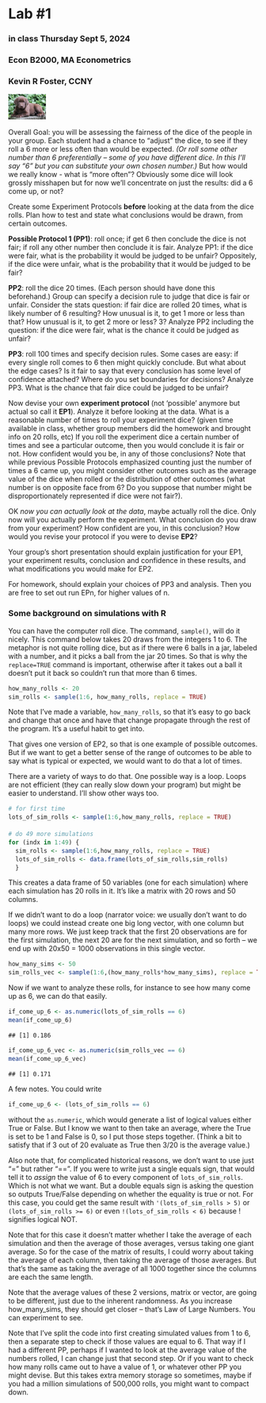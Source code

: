 Lab \#1
================

### in class Thursday Sept 5, 2024

### Econ B2000, MA Econometrics

### Kevin R Foster, CCNY
<img src="lab1.jpg" style="width:15.0%" />

Overall Goal: you will be assessing the fairness of the dice of the
people in your group. Each student had a chance to “adjust” the dice, to
see if they roll a 6 more or less often than would be expected. *(Or
roll some other number than 6 preferentially – some of you have
different dice. In this I’ll say “6” but you can substitute your own
chosen number.)* But how would we really know - what is “more often”?
Obviously some dice will look grossly misshapen but for now we’ll
concentrate on just the results: did a 6 come up, or not?

Create some Experiment Protocols **before** looking at the data from the
dice rolls. Plan how to test and state what conclusions would be drawn,
from certain outcomes.

**Possible Protocol 1 (PP1)**: roll once; if get 6 then conclude the
dice is not fair; if roll any other number then conclude it is fair.
Analyze PP1: if the dice were fair, what is the probability it would be
judged to be unfair? Oppositely, if the dice were unfair, what is the
probability that it would be judged to be fair?

**PP2**: roll the dice 20 times. (Each person should have done this
beforehand.) Group can specify a decision rule to judge that dice is
fair or unfair. Consider the stats question: if fair dice are rolled 20
times, what is likely number of 6 resulting? How unusual is it, to get 1
more or less than that? How unusual is it, to get 2 more or less? 3?
Analyze PP2 including the question: if the dice were fair, what is the
chance it could be judged as unfair?

**PP3**: roll 100 times and specify decision rules. Some cases are easy:
if every single roll comes to 6 then might quickly conclude. But what
about the edge cases? Is it fair to say that every conclusion has some
level of confidence attached? Where do you set boundaries for decisions?
Analyze PP3. What is the chance that fair dice could be judged to be
unfair?

Now devise your own **experiment protocol** (not ‘possible’ anymore but
actual so call it **EP1**). Analyze it before looking at the data. What
is a reasonable number of times to roll your experiment dice? (given
time available in class, whether group members did the homework and
brought info on 20 rolls, etc) If you roll the experiment dice a certain
number of times and see a particular outcome, then you would conclude it
is fair or not. How confident would you be, in any of those conclusions?
Note that while previous Possible Protocols emphasized counting just the
number of times a 6 came up, you might consider other outcomes such as
the average value of the dice when rolled or the distribution of other
outcomes (what number is on opposite face from 6? Do you suppose that
number might be disproportionately represented if dice were not fair?).

OK *now you can actually look at the data*, maybe actually roll the
dice. Only now will you actually perform the experiment. What conclusion
do you draw from your experiment? How confident are you, in this
conclusion? How would you revise your protocol if you were to devise
**EP2**?

Your group’s short presentation should explain justification for your
EP1, your experiment results, conclusion and confidence in these
results, and what modifications you would make for EP2.

For homework, should explain your choices of PP3 and analysis. Then you
are free to set out run EPn, for higher values of n.

### Some background on simulations with R

You can have the computer roll dice. The command, `sample()`, will do it
nicely. This command below takes 20 draws from the integers 1 to 6. The
metaphor is not quite rolling dice, but as if there were 6 balls in a
jar, labeled with a number, and it picks a ball from the jar 20 times.
So that is why the `replace=TRUE` command is important, otherwise after
it takes out a ball it doesn’t put it back so couldn’t run that more
than 6 times.

``` r
how_many_rolls <- 20
sim_rolls <- sample(1:6, how_many_rolls, replace = TRUE)
```

Note that I’ve made a variable, `how_many_rolls`, so that it’s easy to
go back and change that once and have that change propagate through the
rest of the program. It’s a useful habit to get into.

That gives one version of EP2, so that is one example of possible
outcomes. But if we want to get a better sense of the range of outcomes
to be able to say what is typical or expected, we would want to do that
a lot of times.

There are a variety of ways to do that. One possible way is a loop.
Loops are not efficient (they can really slow down your program) but
might be easier to understand. I’ll show other ways too.

``` r
# for first time
lots_of_sim_rolls <- sample(1:6,how_many_rolls, replace = TRUE)

# do 49 more simulations
for (indx in 1:49) {
  sim_rolls <- sample(1:6,how_many_rolls, replace = TRUE)
  lots_of_sim_rolls <- data.frame(lots_of_sim_rolls,sim_rolls)
  }
```

This creates a data frame of 50 variables (one for each simulation)
where each simulation has 20 rolls in it. It’s like a matrix with 20
rows and 50 columns.

If we didn’t want to do a loop (narrator voice: we usually don’t want to
do loops) we could instead create one big long vector, with one column
but many more rows. We just keep track that the first 20 observations
are for the first simulation, the next 20 are for the next simulation,
and so forth – we end up with 20x50 = 1000 observations in this single
vector.

``` r
how_many_sims <- 50
sim_rolls_vec <- sample(1:6,(how_many_rolls*how_many_sims), replace = TRUE) # vectorized version
```

Now if we want to analyze these rolls, for instance to see how many come
up as 6, we can do that easily.

``` r
if_come_up_6 <- as.numeric(lots_of_sim_rolls == 6)
mean(if_come_up_6)
```

    ## [1] 0.186

``` r
if_come_up_6_vec <- as.numeric(sim_rolls_vec == 6)
mean(if_come_up_6_vec)
```

    ## [1] 0.171

A few notes. You could write

``` r
if_come_up_6 <- (lots_of_sim_rolls == 6)
```

without the `as.numeric`, which would generate a list of logical values
either True or False. But I know we want to then take an average, where
the True is set to be 1 and False is 0, so I put those steps together.
(Think a bit to satisfy that if 3 out of 20 evaluate as True then 3/20
is the average value.)

Also note that, for complicated historical reasons, we don’t want to use
just “=” but rather “==”. If you were to write just a single equals
sign, that would tell it to *assign* the value of 6 to every component
of `lots_of_sim_rolls`. Which is not what we want. But a double equals
sign is asking the question so outputs True/False depending on whether
the equality is true or not. For this case, you could get the same
result with `'(lots_of_sim_rolls > 5)` or `(lots_of_sim_rolls >= 6)` or
even `!(lots_of_sim_rolls < 6)` because ! signifies logical NOT.

Note that for this case it doesn’t matter whether I take the average of
each simulation and then the average of those averages, versus taking
one giant average. So for the case of the matrix of results, I could
worry about taking the average of each column, then taking the average
of those averages. But that’s the same as taking the average of all 1000
together since the columns are each the same length.

Note that the average values of these 2 versions, matrix or vector, are
going to be different, just due to the inherent randomness. As you
increase how_many_sims, they should get closer – that’s Law of Large
Numbers. You can experiment to see.

Note that I’ve split the code into first creating simulated values from
1 to 6, then a separate step to check if those values are equal to 6.
That way if I had a different PP, perhaps if I wanted to look at the
average value of the numbers rolled, I can change just that second step.
Or if you want to check how many rolls came out to have a value of 1, or
whatever other PP you might devise. But this takes extra memory storage
so sometimes, maybe if you had a million simulations of 500,000 rolls,
you might want to compact down.
